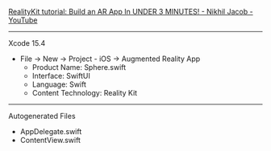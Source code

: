 [RealityKit tutorial: Build an AR App In UNDER 3 MINUTES! - Nikhil Jacob - YouTube](https://youtu.be/jjCsI56XavI?si=nvzsyq73epWZ3GdM)

- - - -

Xcode 15.4

* File -> New -> Project - iOS -> Augmented Reality App
  * Product Name: Sphere.swift
  * Interface: SwiftUI
  * Language: Swift
  * Content Technology: Reality Kit 

- - - -

Autogenerated Files
* AppDelegate.swift
* ContentView.swift
